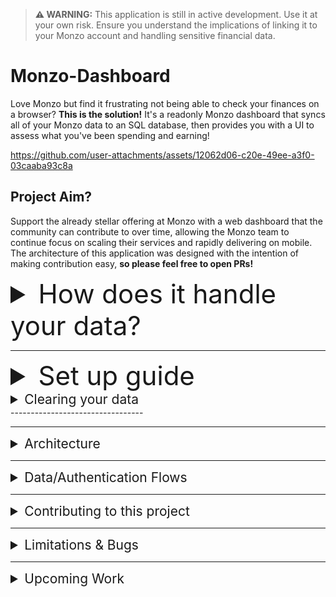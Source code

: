 > **⚠ WARNING:** This application is still in active development. Use it at your own risk. Ensure you understand the implications of linking it to your Monzo account and handling sensitive financial data.


# Monzo-Dashboard
Love Monzo but find it frustrating not being able to check your finances on a browser? **This is the solution!**
It's a readonly Monzo dashboard that syncs all of your Monzo data to an SQL database, then provides you with a UI to assess
what you've been spending and earning!

https://github.com/user-attachments/assets/12062d06-c20e-49ee-a3f0-03caaba93c8a



## Project Aim?
Support the already stellar offering at Monzo with a web dashboard that the community can contribute to over time, 
allowing the Monzo team to continue focus on scaling their services and rapidly delivering on mobile. 
The architecture of this application was designed with the intention of making contribution easy, **so please feel free to open PRs!**

<details>
<summary style="font-size: 3em;">How does it handle your data?</summary>

### This is your personal finance data!
We should keep its security at front of mind.
In line with that, this app aims to keep everything in your hands and secure as much as possible. 
**It is STRONGLY recommended you only run this on localhost on your own personal machine and don't open it up to the internet by hosting it**

### How are secrets stored?
Secrets are stored in `.env` files that you keep on your local machine and are only ever injected into Docker environments.
> .env and .env.* entries are in the .gitignore too

### How are Oauth tokens created and stored?
You'll be creating your own OAuth client on the monzo dev portal, so will have complete control of its settings/secrets.
When the app aquires refresh and access tokens through the Monzo Oauth flow they are encrypted and stored in the SQL Docker volume.  

### How is Monzo data aquired/stored?
All data is aquired direcitly from the Monzo API using access tokens and stored in a PostgreSQL Docker volume in the format returned from the Monzo API.
THe frontend application then generates the dashboard from that SQL data.

### Will this modify my Monzo account?
This application is designed as a read-only application. It only ever reads data from the official Monzo API.  
All other behavior and processing is handled internally in Docker services.

</details>

----------------------------------

<details>
<summary style="font-size: 3em;">Set up guide</summary>

### Required Configuration
1. Set up a Monzo Oauth Client **(NOTE: Can be skipped if you want to use mock data)**
    - Navigate to https://developers.monzo.com/ and sign in using your Monzo email.
    - Create a new Oauth Client.
    - Mark it as secure credentials and set the redirect to `http://localhost:80/api/auth/monzo/callback`.
    - Note: If you are using real data in dev mode, you'll need this to be `http://localhost:3000/auth/monzo/callback`.

2. Git clone this repository to your machine.

3. Set up your `.env`s:
    
    Both the development and production versions of this app depend on their respective `.env` files being configured before they can run.

    You can set your .env files by removing `.template` from the start of:
    - `.template.env.development`
    - `.template.env.production`
    
    ...and assigning your secret values (like Monzo Oauth secrets) in there, so your secrets are well... your secrets.

4. Navigate to the `/monzo-dashboard` sub-folder and run `pnpm install` at the root directory (install pnpm if not already).

### Dev Mode
1. Spin up the dev PosgreSQL container with `docker compose --env-file .env.development -f docker-compose.dev.yaml up --build`
2. Navigate to the mock-monzo app directory and run `pnpm run generate:large` to generate mock data.
3. Run `pnpm run dev` and access the app at `localhost:5173`.

>By default this will use mock data. If you want to use dev mode with real data/Oauth flow do this:
>1. Update `USE_REAL_MONZO_API` to `true` in the `.env.development`.
>2. Run `docker compose --env-file .env.development -f docker-compose.dev.yaml up --build` to set up the Postgres container.
>3. Then run `pnpm run dev`.


### Prod Mode
1. Run `docker compose --env-file .env.production -f docker-compose.prod.yaml up --build`.
2. Access the app on `localhost:80`.

> **NOTE:** You can run the prod mode with mock data by flipping `USE_REAL_MONZO_API` to `false` in `.env.production`.

</details>

<details>
<summary style="font-size: 1.5em;">Clearing your data</summary>

### How to wipe the SQL database?
As the PostgreSQL database is a container and stores in volumes, you can completely wipe your data by running:
`docker compose --env-file .env.production -f docker-compose.prod.yaml down -v` with the `-v` denoting that volumes should be deleted.


</details>
---------------------------------

----------------------------------

<details>
<summary style="font-size: 1.5em;">Architecture</summary>

---

### Arch Overview
The Monzo Dashboard is structured as a monorepo using Turbo Repo to manage multiple apps and shared packages. 
This ensures modularity and reusability across the project. 


| App Name           | Description                                                                 |
|--------------------|-----------------------------------------------------------------------------|
| **frontend**       | The UI of the Monzo Dashboard, built to display financial data and insights. (React + Vite) |
| **api**            | The backend service that handles data processing, API requests to Monzo, and serves data to the frontend. (NestJS) |
| **mock-monzo**     | A mock implementation of the Monzo API, used for development and testing without connecting to real accounts. (NestJS) |

| Package Name       | Description                                                                 |
|--------------------|-----------------------------------------------------------------------------|
| **monzo-types**    | A shared package containing TypeScript types for Monzo API responses, ensuring type safety across services. |
| **dashboard-types**| A shared package containing TypeScript types and utilities for the Monzo Dashboard, ensuring consistency across the frontend and backend. |

| Folder Name        | Description                                                                 |
|--------------------|-----------------------------------------------------------------------------|
| **docker**         | Contains Docker configuration files and scripts for setting up and managing the application's containerized environment. |
| **nginx**          | Contains Nginx configuration files used for reverse proxying in production. Ensures smooth routing between the frontend and backend services across the Docker network. |


### Arch Diagram
<img width="5013" height="2459" alt="high-level-arch" src="https://github.com/user-attachments/assets/aab52c75-7361-4c2d-bed8-63eb02385385" />


</details>

--------------------------------

<details>
<summary style="font-size: 1.5em;">Data/Authentication Flows</summary>

### How does Oauth flow work?
1. User initaties Oauth flow fromt the UI
2. They are directed to the API OauthController
3. This uses the provider (monzo) to attach oauth parameters and specify the redirect URL
4. The Oauth controller forwards to the Monzo Login page for Oauth login
5. Once loged in the OauthController callback is called to encrypt and store the refresh and access tokenss
6. The user is then redirected to the Sync step of set up


### How does real data sync?
1. User clicks Sync button on set up page
2. This calls the API MonzoController to trigger syncing
3. The monzo sync service first fetches balances and acocunts from the Monzo API and stores in PostgreSQL
4. It then generates month-long paginated requests for every month since account creation (For each account)
5. It fires these in paralllel storing the transaction and merchant data in PostgrSQL as it goes
6. Throughout this process it callbacks to send SSE events to the frontend to provide progress updates
7. Once all data is aquired the SQL database is considered ready and from there all dashboard data is generated from there. 


### How Does Mock Data Work?
1. Mock data is generated in the mock-monzo service using the generate command.
2. It is stored in JSON format in that app
3. When the API app requests Monzo data and `USE_REAL_MONZO_API` is `false` it will inject its MockMonzoService
4. This will send a request to the mock-monzo service 
5. The mock monzo service will read the generated .json files and return the mocked data to the API

>Note: the mock data generator can be ammended with different arguments to generate desired data sets




</details>

--------------------

<details>
<summary style="font-size: 1.5em;">Contributing to this project</summary>

---

### Adding New Cards/Data Analysis
This app is designed to make this flow as easy as possible. How?
1. All Monzo data is available via the PostgreSQL database after the user has sync'd.
2. The Dashboard Service provides a one-stop-shopw to access and process all data for the frontend.
3. The UI AppLayout and CardLayout allow you to easily integrate a new custom card into the existing UI.

As an example if you wanted to add a card for "Number of transfers from Jane" you would:
1. Add a function to count transactions from jane in the DashboardService
2. Update the DashboardSummary type to include it
3. Add a CardLayout to the Dashboard.page.ts and bind your data.


### Testing
As a homebrew project done by a single developer, I'm yet to unit, integration, and E2E test this.
If you fancy expanding the existing app with unit tests it'd be much appreciated!


</details>

----------------------------------

<details>
<summary style="font-size: 1.5em;">Limitations & Bugs</summary>

---

### 5 Minute Pull
As per the Monzo documentation, you can only transactions older than 90 days in the first 5 minutes of OAuth login.  
To achieve this, the app bursts a number of paginated queries right after OAuth success to fetch them all and store them in SQL as quickly as possible.  
If for some reason this is not completed within 5 minutes, you may not be able to pull all of your data.

---

### SSE Support Required
The current implementation of the OAuth and account sync flow depends on SSE (Server-Sent Events) support.  
If your browser does not support SSE, this process will fail. Adding a fallback is on the roadmap but is a low priority given how common SSE support is.

</details>


----------------------------------

<details>
<summary style="font-size: 1.5em;">Upcoming Work</summary>

---

### Memoisation in UI
At present there is no use of memoisation leading and excessive re-rendering has not been assessed. To make the app as efficient as possible this should be reviewed and corrected

### Clean up package size/loading
As packages have been added throughout development I suspect many of them are no longer needed. In addition I've not reviewed the dev vs prod dependancies so 
un-needed packages may have crept into the prod. I also suspect we can also make use of lazy loading moduels to cut back on initial load times too.

---
### Centralising PORTs
As users may already have ports bound, I need to review setting ports in the .env so that it applies to the entire project, 
allowing users to easily shift between say port 80 and port 3000 as they see fit

---
### Logging and Error handling
This applicaiton was developed focusing on feature development and common flows. 
Refactoring, focus and expansion of how errors and loggin are handled is a must for this repository. 

---

### Incremental Sync
The initial account sync is integrated, but the incremental sync still needs to be implemented.  
A potential solution could involve triggering the sync with a hook such as "on module init," but the exact approach is yet to be decided.

---

### UI Scalability
The current UI struggles to handle large data sets, making it difficult to read and analyze.  
A solution to improve scalability and readability for larger data sets is required.

### Additional Pages
Currently only the dashboard page is supported. I intend on adding support for a 

- *Accounts Page*: showing useful information like account numbers, IBAN, etc... with easy copy buttons
- *Settings PAge*: for setting themes, default accounts, default time ranges on dashboad


</details>
